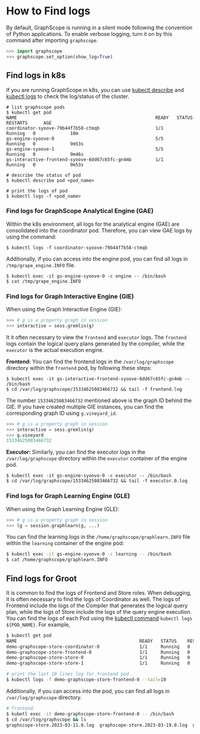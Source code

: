 # How to Find logs

By default, GraphScope is running in a silent mode following the convention of Python applications. 
To enable verbose logging, turn it on by this command after importing `graphscope`.

```python
>>> import graphscope
>>> graphscope.set_option(show_log=True)
```

## Find logs in k8s
If you are running GraphScope in k8s, you can use [kubectl describe](https://kubernetes.io/docs/reference/generated/kubectl/kubectl-commands#describe) and [kubectl logs](https://kubernetes.io/docs/reference/generated/kubectl/kubectl-commands#logs) to check the log/status of the cluster.

```shell
# list graphscope pods
$ kubectl get pod
NAME                                                    READY   STATUS    RESTARTS      AGE
coordinator-syoove-79b44f7b58-ctmqb                     1/1     Running   0             10m
gs-engine-syoove-0                                      5/5     Running   0             9m53s
gs-engine-syoove-1                                      5/5     Running   0             9m46s
gs-interactive-frontend-syoove-6dd67c65fc-gn4mb         1/1     Running   0             9m53s

# describe the status of pod
$ kubectl describe pod <pod_name>

# print the logs of pod
$ kubectl logs -f <pod_name>
```

### Find logs for GraphScope Analytical Engine (GAE)

Within the k8s environment, all logs for the analytical engine (GAE) are consolidated into the coordinator pod. Therefore, you can view GAE logs by using the command:

```shell
$ kubectl logs -f coordinator-syoove-79b44f7b58-ctmqb
```

Additionally, if you can access into the engine pod, you can find all logs in `/tmp/grape_engine.INFO` file.

```shell
$ kubectl exec -it gs-engine-syoove-0 -c engine -- /bin/bash
$ cat /tmp/grape_engine.INFO
```

### Find logs for Graph Interactive Engine (GIE)

When using the Graph Interactive Engine (GIE):

```python
>>> # g is a property graph in session
>>> interactive = sess.gremlin(g)
```

It it often necessary to view the `frontend` and `executor` logs. The `frontend` logs contain the logical query plans generated by the compiler, while the `executor` is the actual execution engine.

**Frontend:** You can find the frontend logs in the `/var/log/graphscope` directory within the `frontend` pod, by following these steps:

```shell
$ kubectl exec -it gs-interactive-frontend-syoove-6dd67c65fc-gn4mb -- /bin/bash
$ cd /var/log/graphscope/15334625083466732 && tail -f frontend.log
```

The number `15334625083466732` mentioned above is the graph ID behind the GIE. If you have created multiple GIE instances, you can find the corresponding graph ID using `g.vineyard_id`.


```python
>>> # g is a property graph in session
>>> interactive = sess.gremlin(g)
>>> g.vineyard
15334625083466732
```

**Executor:** Similarly, you can find the executor logs in the `/var/log/graphscope` directory within the `executor` container of the engine pod.

```shell
$ kubectl exec -it gs-engine-syoove-0 -c executor -- /bin/bash
$ cd /var/log/graphscope/15334625083466732 && tail -f executor.0.log
```

### Find logs for Graph Learning Engine (GLE)

When using the Graph Learning Engine (GLE):

```python
>>> # g is a property graph in session
>>> lg = session.graphlearn(g, ...)
```

You can find the learning logs in the `/home/graphscope/graphlearn.INFO` file within the `learning` container of the engine pod:

```bash
$ kubectl exec -it gs-engine-syoove-0 -c learning -- /bin/bash
$ cat /home/graphscope/graphlearn.INFO
```

## Find logs for Groot

It is common to find the logs of Frontend and Store roles. When debugging, it is often necessary to find the logs of Coordinator as well. The logs of Frontend include the logs of the Compiler that generates the logical query plan, while the logs of Store include the logs of the query engine execution. You can find the logs of each Pod using the [kubectl command](https://kubernetes.io/docs/reference/generated/kubectl/kubectl-commands) `kubectl logs ${POD_NAME}`. For example,

```bash
$ kubectl get pod
NAME                                              READY   STATUS    RESTARTS      AGE
demo-graphscope-store-coordinator-0               1/1     Running   0             33d
demo-graphscope-store-frontend-0                  1/1     Running   0             33d
demo-graphscope-store-store-0                     1/1     Running   0             33d
demo-graphscope-store-store-1                     1/1     Running   0             33d

# print the last 10 lines log for frontend pod
$ kubectl logs -f demo-graphscope-store-frontend-0 --tail=10
```

Additionally, if you can access into the pod, you can find all logs in `/var/log/graphscope` directory.

```bash
# frontend
$ kubetl exec -it demo-graphscope-store-frontend-0 -- /bin/bash
$ cd /var/log/graphscope && ls
graphscope-store.2023-03-11.0.log  graphscope-store.2023-03-19.0.log  graphscope-store.log ...
```
